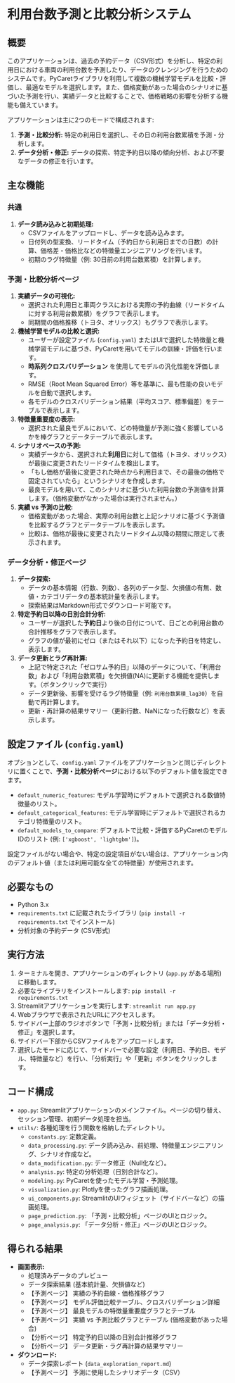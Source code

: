 # 利用台数予測と比較分析システム

## 概要

このアプリケーションは、過去の予約データ（CSV形式）を分析し、特定の利用日における車両の利用台数を予測したり、データのクレンジングを行うためのシステムです。PyCaretライブラリを利用して複数の機械学習モデルを比較・評価し、最適なモデルを選択します。また、価格変動があった場合のシナリオに基づいた予測を行い、実績データと比較することで、価格戦略の影響を分析する機能も備えています。

アプリケーションは主に2つのモードで構成されます:
1.  **予測・比較分析:** 特定の利用日を選択し、その日の利用台数累積を予測・分析します。
2.  **データ分析・修正:** データの探索、特定予約日以降の傾向分析、および不要なデータの修正を行います。

## 主な機能

### 共通
1.  **データ読み込みと初期処理:**
    *   CSVファイルをアップロードし、データを読み込みます。
    *   日付列の型変換、リードタイム（予約日から利用日までの日数）の計算、価格差・価格比などの特徴量エンジニアリングを行います。
    *   初期のラグ特徴量（例: 30日前の利用台数累積）を計算します。

### 予測・比較分析ページ
1.  **実績データの可視化:**
    *   選択された利用日と車両クラスにおける実際の予約曲線（リードタイムに対する利用台数累積）をグラフで表示します。
    *   同期間の価格推移（トヨタ、オリックス）もグラフで表示します。
2.  **機械学習モデルの比較と選択:**
    *   ユーザーが設定ファイル (`config.yaml`) またはUIで選択した特徴量と機械学習モデルに基づき、PyCaretを用いてモデルの訓練・評価を行います。
    *   **時系列クロスバリデーション** を使用してモデルの汎化性能を評価します。
    *   RMSE（Root Mean Squared Error）等を基準に、最も性能の良いモデルを自動で選択します。
    *   各モデルのクロスバリデーション結果（平均スコア、標準偏差）をテーブルで表示します。
3.  **特徴量重要度の表示:**
    *   選択された最良モデルにおいて、どの特徴量が予測に強く影響しているかを棒グラフとデータテーブルで表示します。
4.  **シナリオベースの予測:**
    *   実績データから、選択された**利用日**に対して価格（トヨタ、オリックス）が最後に変更されたリードタイムを検出します。
    *   「もし価格が最後に変更された時点から利用日まで、その最後の価格で固定されていたら」というシナリオを作成します。
    *   最良モデルを用いて、このシナリオに基づいた利用台数の予測値を計算します。（価格変動がなかった場合は実行されません。）
5.  **実績 vs 予測の比較:**
    *   価格変動があった場合、実際の利用台数と上記シナリオに基づく予測値を比較するグラフとデータテーブルを表示します。
    *   比較は、価格が最後に変更されたリードタイム以降の期間に限定して表示されます。

### データ分析・修正ページ
1.  **データ探索:**
    *   データの基本情報（行数、列数）、各列のデータ型、欠損値の有無、数値・カテゴリデータの基本統計量を表示します。
    *   探索結果はMarkdown形式でダウンロード可能です。
2.  **特定予約日以降の日別合計分析:**
    *   ユーザーが選択した**予約日**より後の日付について、日ごとの利用台数の合計推移をグラフで表示します。
    *   グラフの値が最初にゼロ（またはそれ以下）になった予約日を特定し、表示します。
3.  **データ更新とラグ再計算:**
    *   上記で特定された「ゼロサム予約日」以降のデータについて、「利用台数」および「利用台数累積」を欠損値(NA)に更新する機能を提供します。（ボタンクリックで実行）
    *   データ更新後、影響を受けるラグ特徴量（例: `利用台数累積_lag30`）を自動で再計算します。
    *   更新・再計算の結果サマリー（更新行数、NaNになった行数など）を表示します。

## 設定ファイル (`config.yaml`)

オプションとして、`config.yaml` ファイルをアプリケーションと同じディレクトリに置くことで、**予測・比較分析ページ**における以下のデフォルト値を設定できます。

*   `default_numeric_features`: モデル学習時にデフォルトで選択される数値特徴量のリスト。
*   `default_categorical_features`: モデル学習時にデフォルトで選択されるカテゴリ特徴量のリスト。
*   `default_models_to_compare`: デフォルトで比較・評価するPyCaretのモデルIDのリスト (例: `['xgboost', 'lightgbm']`)。

設定ファイルがない場合や、特定の設定項目がない場合は、アプリケーション内のデフォルト値（または利用可能な全ての特徴量）が使用されます。

## 必要なもの

*   Python 3.x
*   `requirements.txt` に記載されたライブラリ (`pip install -r requirements.txt` でインストール)
*   分析対象の予約データ (CSV形式)

## 実行方法

1.  ターミナルを開き、アプリケーションのディレクトリ (`app.py` がある場所) に移動します。
2.  必要なライブラリをインストールします: `pip install -r requirements.txt`
3.  Streamlitアプリケーションを実行します: `streamlit run app.py`
4.  Webブラウザで表示されたURLにアクセスします。
5.  サイドバー上部のラジオボタンで「予測・比較分析」または「データ分析・修正」を選択します。
6.  サイドバー下部からCSVファイルをアップロードします。
7.  選択したモードに応じて、サイドバーで必要な設定（利用日、予約日、モデル、特徴量など）を行い、「分析実行」や「更新」ボタンをクリックします。

## コード構成

*   `app.py`: Streamlitアプリケーションのメインファイル。ページの切り替え、セッション管理、初期データ処理を担当。
*   `utils/`: 各種処理を行う関数を格納したディレクトリ。
    *   `constants.py`: 定数定義。
    *   `data_processing.py`: データ読み込み、前処理、特徴量エンジニアリング、シナリオ作成など。
    *   `data_modification.py`: データ修正（Null化など）。
    *   `analysis.py`: 特定の分析処理（日別合計など）。
    *   `modeling.py`: PyCaretを使ったモデル学習・予測処理。
    *   `visualization.py`: Plotlyを使ったグラフ描画処理。
    *   `ui_components.py`: StreamlitのUIウィジェット（サイドバーなど）の描画処理。
    *   `page_prediction.py`: 「予測・比較分析」ページのUIとロジック。
    *   `page_analysis.py`: 「データ分析・修正」ページのUIとロジック。

## 得られる結果

*   **画面表示:**
    *   処理済みデータのプレビュー
    *   データ探索結果 (基本統計量、欠損値など)
    *   【予測ページ】 実績の予約曲線・価格推移グラフ
    *   【予測ページ】 モデル評価比較テーブル、クロスバリデーション詳細
    *   【予測ページ】 最良モデルの特徴量重要度グラフとテーブル
    *   【予測ページ】 実績 vs 予測比較グラフとテーブル (価格変動があった場合)
    *   【分析ページ】 特定予約日以降の日別合計推移グラフ
    *   【分析ページ】 データ更新・ラグ再計算の結果サマリー
*   **ダウンロード:**
    *   データ探索レポート (`data_exploration_report.md`)
    *   【予測ページ】 予測に使用したシナリオデータ（CSV） 